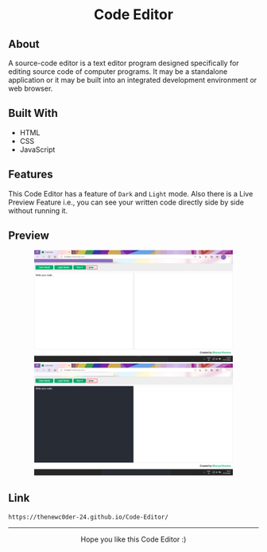 <h1 align="center">Code Editor</h1>

## About
A source-code editor is a text editor program designed specifically for editing source code of computer programs. It may be a standalone application or it may be built into an 
integrated development environment or web browser.

## Built With
* HTML
* CSS
* JavaScript

## Features
This Code Editor has a feature of `Dark` and `Light` mode. Also there is a Live Preview Feature i.e., you can see your written code directly side by side without running it.

## Preview
<p align="Center">
  <img src="https://github.com/TheNewC0der-24/Code-Editor/blob/master/Preview-1.png" width="400">
  <img src="https://github.com/TheNewC0der-24/Code-Editor/blob/master/Preview-2.png" width="400">
</p>

## Link
	https://thenewc0der-24.github.io/Code-Editor/
  
---
<p align="center">Hope you like this Code Editor :)</p>

